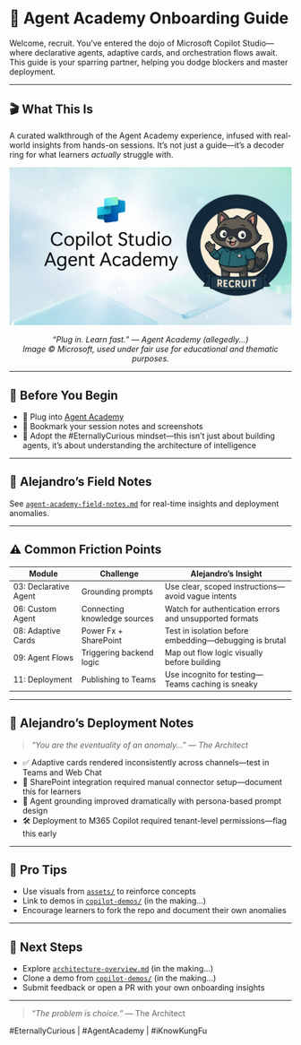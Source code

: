# 🧭 Agent Academy Onboarding Guide

Welcome, recruit. You’ve entered the dojo of Microsoft Copilot Studio—where declarative agents, adaptive cards, and orchestration flows await. This guide is your sparring partner, helping you dodge blockers and master deployment.

---

## 🎬 What This Is

A curated walkthrough of the Agent Academy experience, infused with real-world insights from hands-on sessions. It’s not just a guide—it’s a decoder ring for what learners *actually* struggle with.

<p align="center">
  <img src="../assets/mcs-agent-academy-recruit-banner.png" alt="Copilot Studio Agent Academy Banner" width="800"/>
</p>

<p align="center"><em>“Plug in. Learn fast.” — Agent Academy (allegedly...)<br>
Image © Microsoft, used under fair use for educational and thematic purposes.</em></p>

---

## 🧠 Before You Begin

- 🔌 Plug into [Agent Academy](https://microsoft.github.io/agent-academy/recruit/)
- 🧾 Bookmark your session notes and screenshots
- 🧠 Adopt the #EternallyCurious mindset—this isn’t just about building agents, it’s about understanding the architecture of intelligence

---

## 🧠 Alejandro’s Field Notes
See [`agent-academy-field-notes.md`](agent-academy-field-notes.md) for real-time insights and deployment anomalies.

---

## ⚠️ Common Friction Points

| Module | Challenge | Alejandro’s Insight |
|--------|-----------|---------------------|
| 03: Declarative Agent | Grounding prompts | Use clear, scoped instructions—avoid vague intents |
| 06: Custom Agent | Connecting knowledge sources | Watch for authentication errors and unsupported formats |
| 08: Adaptive Cards | Power Fx + SharePoint | Test in isolation before embedding—debugging is brutal |
| 09: Agent Flows | Triggering backend logic | Map out flow logic visually before building |
| 11: Deployment | Publishing to Teams | Use incognito for testing—Teams caching is sneaky |

---

## 🧪 Alejandro’s Deployment Notes

> _“You are the eventuality of an anomaly…” — The Architect_

- ✅ Adaptive cards rendered inconsistently across channels—test in Teams and Web Chat
- 🧩 SharePoint integration required manual connector setup—document this for learners
- 🧠 Agent grounding improved dramatically with persona-based prompt design
- 🛠️ Deployment to M365 Copilot required tenant-level permissions—flag this early

---

## 🧠 Pro Tips

- Use visuals from [`assets/`](../assets/) to reinforce concepts
- Link to demos in [`copilot-demos/`](../copilot-demos/) (in the making...)
- Encourage learners to fork the repo and document their own anomalies 

---

## 🏁 Next Steps

- Explore [`architecture-overview.md`](architecture-overview.md) (in the making...)
- Clone a demo from [`copilot-demos/`](../copilot-demos/) (in the making...)
- Submit feedback or open a PR with your own onboarding insights

---

> _“The problem is choice.”_ — The Architect

#EternallyCurious | #AgentAcademy | #iKnowKungFu
